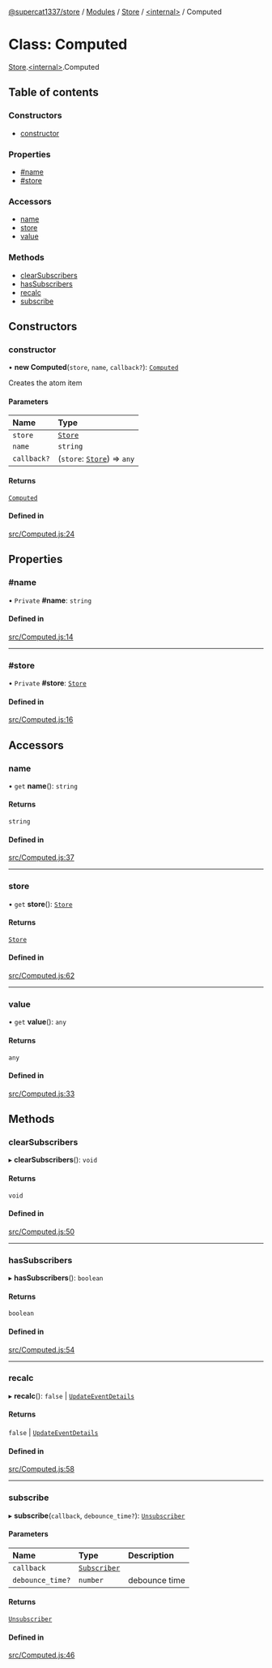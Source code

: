 [@supercat1337/store](../README.md) / [Modules](../modules.md) / [Store](../modules/Store.md) / [\<internal\>](../modules/Store._internal_.md) / Computed

# Class: Computed

[Store](../modules/Store.md).[\<internal\>](../modules/Store._internal_.md).Computed

## Table of contents

### Constructors

- [constructor](Store._internal_.Computed.md#constructor)

### Properties

- [#name](Store._internal_.Computed.md##name)
- [#store](Store._internal_.Computed.md##store)

### Accessors

- [name](Store._internal_.Computed.md#name)
- [store](Store._internal_.Computed.md#store)
- [value](Store._internal_.Computed.md#value)

### Methods

- [clearSubscribers](Store._internal_.Computed.md#clearsubscribers)
- [hasSubscribers](Store._internal_.Computed.md#hassubscribers)
- [recalc](Store._internal_.Computed.md#recalc)
- [subscribe](Store._internal_.Computed.md#subscribe)

## Constructors

### constructor

• **new Computed**(`store`, `name`, `callback?`): [`Computed`](Store._internal_.Computed.md)

Creates the atom item

#### Parameters

| Name | Type |
| :------ | :------ |
| `store` | [`Store`](Store.Store.md) |
| `name` | `string` |
| `callback?` | (`store`: [`Store`](Store.Store.md)) => `any` |

#### Returns

[`Computed`](Store._internal_.Computed.md)

#### Defined in

[src/Computed.js:24](https://github.com/supercat911/store/blob/16260db142b39a71815a2e295e40b73206c20e5c/src/Computed.js#L24)

## Properties

### #name

• `Private` **#name**: `string`

#### Defined in

[src/Computed.js:14](https://github.com/supercat911/store/blob/16260db142b39a71815a2e295e40b73206c20e5c/src/Computed.js#L14)

___

### #store

• `Private` **#store**: [`Store`](Store.Store.md)

#### Defined in

[src/Computed.js:16](https://github.com/supercat911/store/blob/16260db142b39a71815a2e295e40b73206c20e5c/src/Computed.js#L16)

## Accessors

### name

• `get` **name**(): `string`

#### Returns

`string`

#### Defined in

[src/Computed.js:37](https://github.com/supercat911/store/blob/16260db142b39a71815a2e295e40b73206c20e5c/src/Computed.js#L37)

___

### store

• `get` **store**(): [`Store`](Store.Store.md)

#### Returns

[`Store`](Store.Store.md)

#### Defined in

[src/Computed.js:62](https://github.com/supercat911/store/blob/16260db142b39a71815a2e295e40b73206c20e5c/src/Computed.js#L62)

___

### value

• `get` **value**(): `any`

#### Returns

`any`

#### Defined in

[src/Computed.js:33](https://github.com/supercat911/store/blob/16260db142b39a71815a2e295e40b73206c20e5c/src/Computed.js#L33)

## Methods

### clearSubscribers

▸ **clearSubscribers**(): `void`

#### Returns

`void`

#### Defined in

[src/Computed.js:50](https://github.com/supercat911/store/blob/16260db142b39a71815a2e295e40b73206c20e5c/src/Computed.js#L50)

___

### hasSubscribers

▸ **hasSubscribers**(): `boolean`

#### Returns

`boolean`

#### Defined in

[src/Computed.js:54](https://github.com/supercat911/store/blob/16260db142b39a71815a2e295e40b73206c20e5c/src/Computed.js#L54)

___

### recalc

▸ **recalc**(): ``false`` \| [`UpdateEventDetails`](Store.UpdateEventDetails.md)

#### Returns

``false`` \| [`UpdateEventDetails`](Store.UpdateEventDetails.md)

#### Defined in

[src/Computed.js:58](https://github.com/supercat911/store/blob/16260db142b39a71815a2e295e40b73206c20e5c/src/Computed.js#L58)

___

### subscribe

▸ **subscribe**(`callback`, `debounce_time?`): [`Unsubscriber`](../modules/Store.md#unsubscriber)

#### Parameters

| Name | Type | Description |
| :------ | :------ | :------ |
| `callback` | [`Subscriber`](../modules/Store._internal_.md#subscriber-1) |  |
| `debounce_time?` | `number` | debounce time |

#### Returns

[`Unsubscriber`](../modules/Store.md#unsubscriber)

#### Defined in

[src/Computed.js:46](https://github.com/supercat911/store/blob/16260db142b39a71815a2e295e40b73206c20e5c/src/Computed.js#L46)
